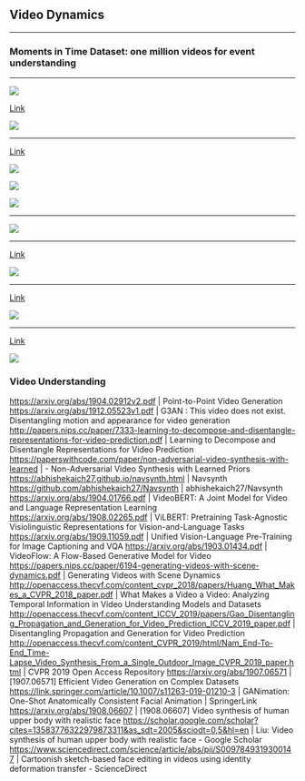 ## Video Dynamics


---
### Moments in Time Dataset: one million videos for event understanding

---
![](images/2020-07-22-01-29-57.png)

[Link](https://arxiv.org/pdf/1903.07593.pdf)

![](images/2020-07-22-01-31-06.png)

---
[Link](https://arxiv.org/pdf/1706.01433.pdf)

![](images/2020-07-22-01-42-02.png)

![](images/2020-07-22-01-44-11.png)

![](images/2020-07-22-01-44-29.png)

---

![](images/2020-07-22-01-54-13.png)

---
[Link](https://arxiv.org/pdf/1806.01810.pdf)

![](images/2020-07-22-02-10-43.png)

---
[Link](https://arxiv.org/pdf/1806.04166.pdf)

![](images/2020-07-22-02-17-52.png)

---
[Link](https://papers.nips.cc/paper/8304-unsupervised-learning-of-object-structure-and-dynamics-from-videos.pdf)

![](images/2020-07-22-02-24-07.png)


### Video Understanding


https://arxiv.org/abs/1904.02912v2.pdf | Point-to-Point Video Generation
https://arxiv.org/abs/1912.05523v1.pdf | G3AN : This video does not exist. Disentangling motion and appearance for video generation
http://papers.nips.cc/paper/7333-learning-to-decompose-and-disentangle-representations-for-video-prediction.pdf | Learning to Decompose and Disentangle Representations for Video Prediction
https://paperswithcode.com/paper/non-adversarial-video-synthesis-with-learned | - Non-Adversarial Video Synthesis with Learned Priors
https://abhishekaich27.github.io/navsynth.html | Navsynth
https://github.com/abhishekaich27/Navsynth | abhishekaich27/Navsynth
https://arxiv.org/abs/1904.01766.pdf | VideoBERT: A Joint Model for Video and Language Representation Learning
https://arxiv.org/abs/1908.02265.pdf | ViLBERT: Pretraining Task-Agnostic Visiolinguistic Representations for Vision-and-Language Tasks
https://arxiv.org/abs/1909.11059.pdf | Unified Vision-Language Pre-Training for Image Captioning and VQA
https://arxiv.org/abs/1903.01434.pdf | VideoFlow: A Flow-Based Generative Model for Video
https://papers.nips.cc/paper/6194-generating-videos-with-scene-dynamics.pdf | Generating Videos with Scene Dynamics
http://openaccess.thecvf.com/content_cvpr_2018/papers/Huang_What_Makes_a_CVPR_2018_paper.pdf | What Makes a Video a Video: Analyzing Temporal Information in Video Understanding Models and Datasets
http://openaccess.thecvf.com/content_ICCV_2019/papers/Gao_Disentangling_Propagation_and_Generation_for_Video_Prediction_ICCV_2019_paper.pdf | Disentangling Propagation and Generation for Video Prediction
http://openaccess.thecvf.com/content_CVPR_2019/html/Nam_End-To-End_Time-Lapse_Video_Synthesis_From_a_Single_Outdoor_Image_CVPR_2019_paper.html | CVPR 2019 Open Access Repository
https://arxiv.org/abs/1907.06571 | [1907.06571] Efficient Video Generation on Complex Datasets
https://link.springer.com/article/10.1007/s11263-019-01210-3 | GANimation: One-Shot Anatomically Consistent Facial Animation | SpringerLink
https://arxiv.org/abs/1908.06607 | [1908.06607] Video synthesis of human upper body with realistic face
https://scholar.google.com/scholar?cites=13583776322979873311&as_sdt=2005&sciodt=0,5&hl=en | Liu: Video synthesis of human upper body with realistic face - Google Scholar
https://www.sciencedirect.com/science/article/abs/pii/S0097849319300147 | Cartoonish sketch-based face editing in videos using identity deformation transfer - ScienceDirect